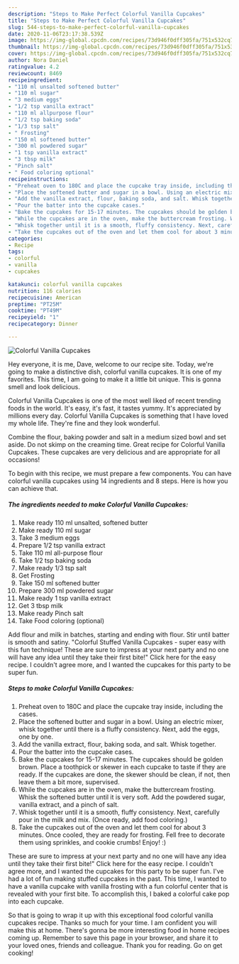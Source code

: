 ```yaml
---
description: "Steps to Make Perfect Colorful Vanilla Cupcakes"
title: "Steps to Make Perfect Colorful Vanilla Cupcakes"
slug: 544-steps-to-make-perfect-colorful-vanilla-cupcakes
date: 2020-11-06T23:17:38.539Z
image: https://img-global.cpcdn.com/recipes/73d946f0dff305fa/751x532cq70/colorful-vanilla-cupcakes-recipe-main-photo.jpg
thumbnail: https://img-global.cpcdn.com/recipes/73d946f0dff305fa/751x532cq70/colorful-vanilla-cupcakes-recipe-main-photo.jpg
cover: https://img-global.cpcdn.com/recipes/73d946f0dff305fa/751x532cq70/colorful-vanilla-cupcakes-recipe-main-photo.jpg
author: Nora Daniel
ratingvalue: 4.2
reviewcount: 8469
recipeingredient:
- "110 ml unsalted softened butter"
- "110 ml sugar"
- "3 medium eggs"
- "1/2 tsp vanilla extract"
- "110 ml allpurpose flour"
- "1/2 tsp baking soda"
- "1/3 tsp salt"
- " Frosting"
- "150 ml softened butter"
- "300 ml powdered sugar"
- "1 tsp vanilla extract"
- "3 tbsp milk"
- "Pinch salt"
- " Food coloring optional"
recipeinstructions:
- "Preheat oven to 180C and place the cupcake tray inside, including the cases."
- "Place the softened butter and sugar in a bowl. Using an electric mixer, whisk together until there is a fluffy consistency. Next, add the eggs, one by one."
- "Add the vanilla extract, flour, baking soda, and salt. Whisk together."
- "Pour the batter into the cupcake cases."
- "Bake the cupcakes for 15-17 minutes. The cupcakes should be golden brown. Place a toothpick or skewer in each cupcake to taste if they are ready. If the cupcakes are done, the skewer should be clean, if not, then leave them a bit more, supervised."
- "While the cupcakes are in the oven, make the buttercream frosting. Whisk the softened butter until it is very soft. Add the powdered sugar, vanilla extract, and a pinch of salt."
- "Whisk together until it is a smooth, fluffy consistency. Next, carefully pour in the milk and mix. (Once ready, add food coloring.)"
- "Take the cupcakes out of the oven and let them cool for about 3 minutes. Once cooled, they are ready for frosting. Fell free to decorate them using sprinkles, and cookie crumbs! Enjoy! :)"
categories:
- Recipe
tags:
- colorful
- vanilla
- cupcakes

katakunci: colorful vanilla cupcakes 
nutrition: 116 calories
recipecuisine: American
preptime: "PT25M"
cooktime: "PT49M"
recipeyield: "1"
recipecategory: Dinner

---
```



![Colorful Vanilla Cupcakes](https://img-global.cpcdn.com/recipes/73d946f0dff305fa/751x532cq70/colorful-vanilla-cupcakes-recipe-main-photo.jpg)

Hey everyone, it is me, Dave, welcome to our recipe site. Today, we're going to make a distinctive dish, colorful vanilla cupcakes. It is one of my favorites. This time, I am going to make it a little bit unique. This is gonna smell and look delicious.

Colorful Vanilla Cupcakes is one of the most well liked of recent trending foods in the world. It's easy, it's fast, it tastes yummy. It's appreciated by millions every day. Colorful Vanilla Cupcakes is something that I have loved my whole life. They're fine and they look wonderful.

Combine the flour, baking powder and salt in a medium sized bowl and set aside. Do not skimp on the creaming time. Great recipe for Colorful Vanilla Cupcakes. These cupcakes are very delicious and are appropriate for all occasions!


To begin with this recipe, we must prepare a few components. You can have colorful vanilla cupcakes using 14 ingredients and 8 steps. Here is how you can achieve that.

<!--inarticleads1-->

##### The ingredients needed to make Colorful Vanilla Cupcakes:

1. Make ready 110 ml unsalted, softened butter
1. Make ready 110 ml sugar
1. Take 3 medium eggs
1. Prepare 1/2 tsp vanilla extract
1. Take 110 ml all-purpose flour
1. Take 1/2 tsp baking soda
1. Make ready 1/3 tsp salt
1. Get  Frosting
1. Take 150 ml softened butter
1. Prepare 300 ml powdered sugar
1. Make ready 1 tsp vanilla extract
1. Get 3 tbsp milk
1. Make ready Pinch salt
1. Take  Food coloring (optional)


Add flour and milk in batches, starting and ending with flour. Stir until batter is smooth and satiny. &#34;Colorful Stuffed Vanilla Cupcakes - super easy with this fun technique! These are sure to impress at your next party and no one will have any idea until they take their first bite!&#34; Click here for the easy recipe. I couldn&#39;t agree more, and I wanted the cupcakes for this party to be super fun. 

<!--inarticleads2-->

##### Steps to make Colorful Vanilla Cupcakes:

1. Preheat oven to 180C and place the cupcake tray inside, including the cases.
1. Place the softened butter and sugar in a bowl. Using an electric mixer, whisk together until there is a fluffy consistency. Next, add the eggs, one by one.
1. Add the vanilla extract, flour, baking soda, and salt. Whisk together.
1. Pour the batter into the cupcake cases.
1. Bake the cupcakes for 15-17 minutes. The cupcakes should be golden brown. Place a toothpick or skewer in each cupcake to taste if they are ready. If the cupcakes are done, the skewer should be clean, if not, then leave them a bit more, supervised.
1. While the cupcakes are in the oven, make the buttercream frosting. Whisk the softened butter until it is very soft. Add the powdered sugar, vanilla extract, and a pinch of salt.
1. Whisk together until it is a smooth, fluffy consistency. Next, carefully pour in the milk and mix. (Once ready, add food coloring.)
1. Take the cupcakes out of the oven and let them cool for about 3 minutes. Once cooled, they are ready for frosting. Fell free to decorate them using sprinkles, and cookie crumbs! Enjoy! :)


These are sure to impress at your next party and no one will have any idea until they take their first bite!&#34; Click here for the easy recipe. I couldn&#39;t agree more, and I wanted the cupcakes for this party to be super fun. I&#39;ve had a lot of fun making stuffed cupcakes in the past. This time, I wanted to have a vanilla cupcake with vanilla frosting with a fun colorful center that is revealed with your first bite. To accomplish this, I baked a colorful cake pop into each cupcake. 

So that is going to wrap it up with this exceptional food colorful vanilla cupcakes recipe. Thanks so much for your time. I am confident you will make this at home. There's gonna be more interesting food in home recipes coming up. Remember to save this page in your browser, and share it to your loved ones, friends and colleague. Thank you for reading. Go on get cooking!
